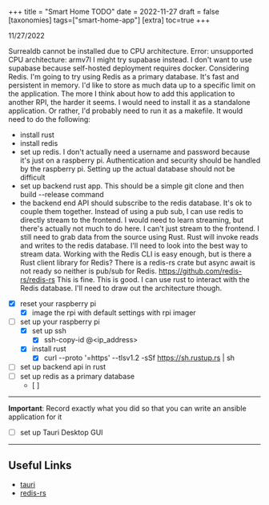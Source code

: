 +++
title = "Smart Home TODO"
date = 2022-11-27
draft = false
[taxonomies]
tags=["smart-home-app"]
[extra]
toc=true
+++

11/27/2022

Surrealdb cannot be installed due to CPU architecture.
Error: unsupported CPU architecture: armv7l
I might try supabase instead.
I don't want to use supabase because self-hosted deployment requires docker.
Considering Redis.
I'm going to try using Redis as a primary database. It's fast and persistent in memory.
I'd like to store as much data up to a specific limit on the application.
The more I think about how to add this application to another RPI, the harder it seems.
I would need to install it as a standalone application.
Or rather, I'd probably need to run it as a makefile.
It would need to do the following:
- install rust
- install redis
- set up redis. I don't actually need a username and password because it's just on a raspberry pi. Authentication and security should be handled by the raspberry pi. Setting up the actual database should not be difficult
- set up backend rust app. This should be a simple git clone and then build --release command
- the backend end API should subscribe to the redis database. It's ok to couple them together.
Instead of using a pub sub, I can use redis to directly stream to the frontend.
I would need to learn streaming, but there's actually not much to do here.
I can't just stream to the frontend.
I still need to grab data from the source using Rust.
Rust will invoke reads and writes to the redis database.
I'll need to look into the best way to stream data.
Working with the Redis CLI is easy enough, but is there a Rust client library for Redis?
There is a redis-rs crate but async await is not ready so neither is pub/sub for Redis.
https://github.com/redis-rs/redis-rs
This is fine.
This is good. I can use rust to interact with the Redis database.
I'll need to draw out the architecture though.

- [x] reset your raspberry pi
  - [x] image the rpi with default settings with rpi imager
- [ ] set up your raspberry pi
  - [x] set up ssh
    - [x] ssh-copy-id <user>@<ip_address>
  - [x] install rust
    - [x] curl --proto '=https' --tlsv1.2 -sSf https://sh.rustup.rs | sh

- [ ] set up backend api in rust
- [ ] set up redis as a primary database
  - [ ] 

---
**Important**: Record exactly what you did so that you can write an ansible application for it
- [ ] set up Tauri Desktop GUI
---

## Useful Links

- [tauri](https://tauri.app/)
- [redis-rs](https://docs.rs/redis/latest/redis/)